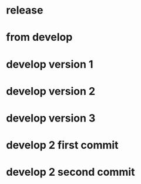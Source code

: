 # release

# from develop

# develop version 1

# develop version 2

# develop version 3

# develop 2 first commit

# develop 2 second commit